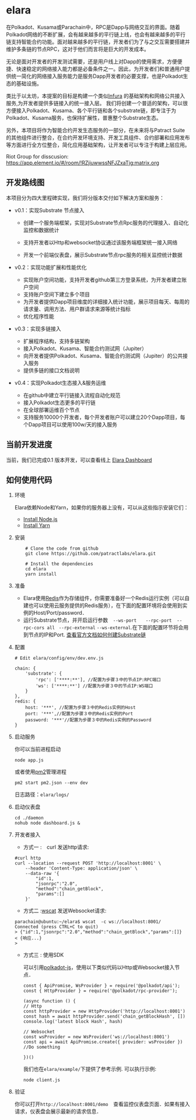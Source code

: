 # elara

在Polkadot、Kusama或Parachain中，RPC是Dapp与网络交互的界面。随着Polkadot网络的不断扩展，会有越来越多的平行链上线，也会有越来越多的平行链支持智能合约功能。面对越来越多的平行链，开发者们为了与之交互需要搭建并维护多条链的节点RPC，这对于他们而言将是巨大的开发成本。

无论是面对开发者的开发测试需要，还是用户线上对Dapp的使用需求，方便便捷、快速稳定的网络接入能力都是必备条件之一。因此，为开发者们和普通用户提供统一简化的网络接入服务能力是服务Dapp开发者的必要支撑，也是Polkadot生态的基础设施。

类比于以太坊，本提案的目标是构建一个类似[Infura](infura.io) 的基础架构和网络公共接入服务,为开发者提供多链接入的统一接入层。 我们将创建一个普适的架构，可以很方便接入Polkadot、Kusama、各个平行链和各个substrate链，即专注于为Polkadot、Kusama服务，也保持扩展性，普惠整个Substrate生态。

另外，本项目将作为智能合约开发生态服务的一部分，在未来将与Patract Suite的其他组件进行整合，在合约开发环境支持、开发工具组件、合约部署和应用发布等方面进行全方位整合，简化应用基础架构，让开发者可以专注于构建上层应用。

Riot Group for disscusion: https://app.element.io/#/room/!RZjiuwwssNFJZxaTjg:matrix.org

## 开发路线图

本项目分为四大里程碑实现，我们将分版本交付如下解决方案和服务：

- v0.1：实现Substrate 节点接入

  - 创建一个服务端框架，实现对Substrate节点Rpc服务的代理接入、自动化监控和数据统计

  - 支持开发者以Http和websocket协议通过该服务端框架统一接入网络
  - 开发一个前端仪表盘，展示Substrate节点rpc服务的相关监控统计数据
  
- v0.2：实现功能扩展和性能优化

  - 实现账户空间功能，支持开发者github第三方登录系统，为开发者建立账户空间
  - 支持账户空间下建立多个项目
  - 为开发者提供Dapp项目维度的详细接入统计功能，展示项目每天、每周的请求量、调用方法、用户群请求来源等统计指标
  - 优化程序性能

  
- v0.3：实现多链接入

  - 扩展程序结构，支持多链架构
  - 接入Polkadot、Kusama、智能合约测试网（Jupiter）
  - 向开发者提供Polkadot、Kusama、智能合约测试网（Jupiter）的公共接入服务
  - 提供多链的接口文档说明

- v0.4：实现Polkadot生态接入&服务运维

  - 在github中建立平行链接入流程自动化规范
  - 接入Polkadot生态更多的平行链
  - 在全球部署运维百个节点
  - 支持服务10000个开发者，每个开发者账户可以建立20个Dapp项目，每个Dapp项目可以使用100w/天的接入服务

## 当前开发进度


当前，我们已完成0.1 版本开发，可以查看线上 [Elara Dashboard](https://elara.patract.io/dashboard)


## 如何使用代码

1. 环境

    Elara依赖Node和Yarn，如果你的服务器上没有，可以从这些指示安装它们：
    - [Install Node.js](https://nodejs.org/en/download/)
    - [Install Yarn](https://yarnpkg.com/lang/en/docs/install/)

   
2. 安装
    ```
        # Clone the code from github
        git clone https://github.com/patractlabs/elara.git

        # Install the dependencies
        cd elara
        yarn install
    ```

3. 准备

    - Elara使用[Redis](https://github.com/redis/redis)作为存储组件，你需要准备好一个Redis运行实例（可以自建也可以使用云服务提供的Redis服务），在下面的配置环境将会使用到实例的Host/Port/password．
    - 运行Substrate节点，并开启运行参数　`--ws-port ` 　` --rpc-port `　`--rpc-cors all` ` --rpc-external`  `--ws-external`.在下面的配置环节将会用到节点的IP和Port.  [查看官方文档如何创建Substrate链](https://substrate.dev/docs/en/tutorials/create-your-first-substrate-chain/)

   
4. 配置

    ```
    # Edit elara/config/env/dev.env.js

    chain: {
        'substrate': {
            'rpc': ['****:**'], //配置为步骤３中的节点IP:RPC端口
            'ws': ['****:**'] //配置为步骤３中的节点IP:WS端口
        }
    },
    redis: {
        host: '***', //配置为步骤３中的Redis实例的Host
        port: '***',//配置为步骤３中的Redis实例的Port
        password: '***'//配置为步骤３中的Redis实例的Password
    }
    ```
    
5. 启动服务

    你可以当前进程启动
    ```
    node app.js
    ```
    或者使用[pm2](https://github.com/Unitech/pm2)管理进程
    ```
    pm2 start pm2.json --env dev
    ```

    日志路径：`elara/logs/`

6. 启动仪表盘
    ```
    cd ./daemon
    nohub node dashboard.js &
    ```

7. 开发者接入

   
    - 方式一 :　curl 发送http请求:
    ```
    #curl http
    curl --location --request POST 'http://localhost:8001' \
        --header 'Content-Type: application/json' \
        --data-raw '{
            "id":1,
            "jsonrpc":"2.0",
            "method":"chain_getBlock",
            "params":[]
        }'
    ```
    - 方式二 :[wscat](https://github.com/websockets/wscat) 发送Websocket请求:
    ```
    parachain@ubuntu:~/elara$ wscat  -c ws://localhost:8001/
    Connected (press CTRL+C to quit)
    > {"id":1,"jsonrpc":"2.0","method":"chain_getBlock","params":[]}
    < {响应...}
    > 
    ```
     - 方式三 : 使用SDK

        可以引用[polkadot-js](https://github.com/polkadot-js)，使用以下类似代码以Http或Websocket接入节点．


        ```
        const { ApiPromise, WsProvider } = require('@polkadot/api');
        const { HttpProvider } = require('@polkadot/rpc-provider');

        (async function () {
        // Http
        const httpProvider = new HttpProvider('http://localhost:8001')
        const hash = await httpProvider.send('chain_getBlockHash', [])
        console.log('latest block Hash', hash)

        // Websocket
        const wsProvider = new WsProvider('ws://localhost:8001')
        const api = await ApiPromise.create({ provider: wsProvider })
        //Do something

        })()
        ```

        我们也在`elara/example/`下提供了参考示例.
        可以执行示例:
        ```
        node client.js
        ```
    
8. 验证

    你可以打开`http://localhost:8001/demo`　查看监控仪表盘页面．如果有接入请求，仪表盘会展示最新的请求信息．
